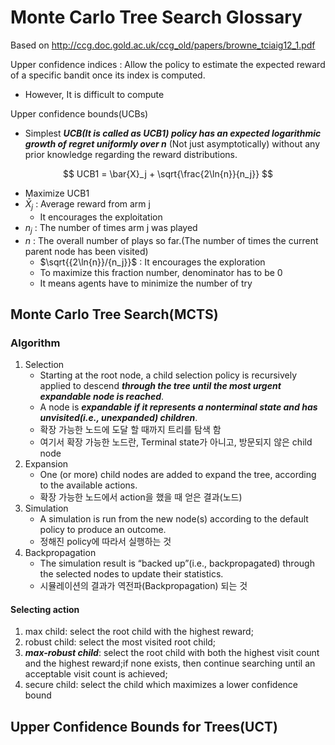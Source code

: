 # Monte Carlo Tree Search Glossary

Based on http://ccg.doc.gold.ac.uk/ccg_old/papers/browne_tciaig12_1.pdf

Upper confidence indices : Allow the policy to estimate the expected reward of a specific bandit once its index is computed.

- However, It is difficult to compute

Upper confidence bounds(UCBs) 

- Simplest ***UCB(It is called as UCB1) policy has an expected logarithmic growth of regret uniformly over n*** (Not just asymptotically) without any prior knowledge regarding the reward distributions.

$$
UCB1 = \bar{X}_j + \sqrt{\frac{2\ln{n}}{n_j}}
$$

- Maximize UCB1
- $\bar{X}_j$ : Average reward from arm j
  - It encourages the exploitation
- $n_j$ : The number of times arm j was played
- $n$ : The overall number of plays so far.(The number of times the current parent node has been visited)
  - $\sqrt{{2\ln{n}}/{n_j}}$ : It encourages the exploration
  - To maximize this fraction number, denominator has to be 0
  - It means agents have to minimize the number of try

## Monte Carlo Tree Search(MCTS)

### Algorithm

1. Selection
   - Starting at the root node, a child selection policy is recursively applied to descend ***through the tree until the most urgent expandable node is reached***.
   - A node is ***expandable if it represents a nonterminal state and has unvisited(i.e., unexpanded) children***.
   - 확장 가능한 노드에 도달 할 때까지 트리를 탐색 함
   - 여기서 확장 가능한 노드란, Terminal state가 아니고, 방문되지 않은 child node
2. Expansion
   - One (or more) child nodes are added to expand the tree, according to the available actions.
   - 확장 가능한 노드에서 action을 했을 때 얻은 결과(노드)
3. Simulation
   - A simulation is run from the new node(s) according to the default policy to produce an outcome.
   - 정해진 policy에 따라서 실행하는 것
4. Backpropagation
   - The simulation result is “backed up”(i.e., backpropagated) through the selected nodes to update their statistics.
   - 시뮬레이션의 결과가 역전파(Backpropagation) 되는 것

#### Selecting action

1. max child: select the root child with the highest reward;
2. robust child: select the most visited root child;
3. ***max-robust child***: select the root child with both the highest visit count and the highest reward;if none exists, then continue searching until an acceptable visit count is achieved;
4. secure child: select the child which maximizes a lower confidence bound

## Upper Confidence Bounds for Trees(UCT)

